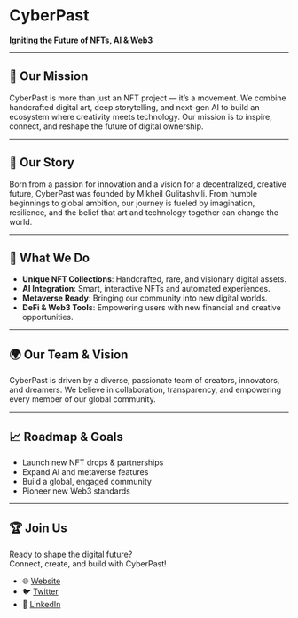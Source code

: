 # CyberPast

**Igniting the Future of NFTs, AI & Web3**

---

## 🚀 Our Mission

CyberPast is more than just an NFT project — it’s a movement. We combine handcrafted digital art, deep storytelling, and next-gen AI to build an ecosystem where creativity meets technology. Our mission is to inspire, connect, and reshape the future of digital ownership.

---

## 🌌 Our Story

Born from a passion for innovation and a vision for a decentralized, creative future, CyberPast was founded by Mikheil Gulitashvili. From humble beginnings to global ambition, our journey is fueled by imagination, resilience, and the belief that art and technology together can change the world.

---

## 🎯 What We Do

- **Unique NFT Collections**: Handcrafted, rare, and visionary digital assets.
- **AI Integration**: Smart, interactive NFTs and automated experiences.
- **Metaverse Ready**: Bringing our community into new digital worlds.
- **DeFi & Web3 Tools**: Empowering users with new financial and creative opportunities.

---

## 🌍 Our Team & Vision

CyberPast is driven by a diverse, passionate team of creators, innovators, and dreamers. We believe in collaboration, transparency, and empowering every member of our global community.

---

## 📈 Roadmap & Goals

- Launch new NFT drops & partnerships
- Expand AI and metaverse features
- Build a global, engaged community
- Pioneer new Web3 standards

---

## 🏆 Join Us

Ready to shape the digital future?  
Connect, create, and build with CyberPast!

- 🌐 [Website](https://www.cyberpastnft.com)
- 🐦 [Twitter](https://twitter.com/cyber_past)
- 💼 [LinkedIn](https://www.linkedin.com/in/cyber-past-276790233)
